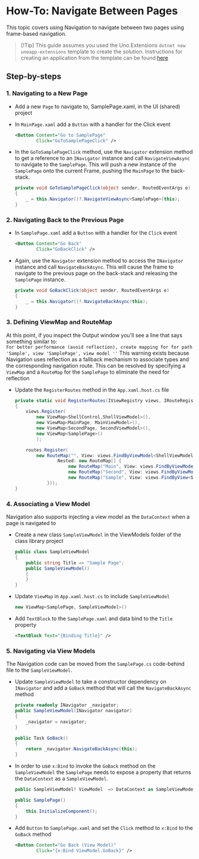 # How-To: Navigate Between Pages

This topic covers using Navigation to navigate between two pages using frame-based navigation. 

> [!Tip] This guide assumes you used the Uno.Extensions `dotnet new unoapp-extensions` template to create the solution. Instructions for creating an application from the template can be found [here](../Extensions/GettingStarted/UsingUnoExtensions.md)

## Step-by-steps

### 1. Navigating to a New Page

- Add a new `Page` to navigate to, SamplePage.xaml, in the UI (shared) project
- In `MainPage.xaml` add a `Button` with a handler for the Click event  

    ```xml
    <Button Content="Go to SamplePage"
            Click="GoToSamplePageClick" />
    ```
- In the `GoToSamplePageClick` method, use the `Navigator` extension method to get a reference to an  `INavigator` instance and call `NavigateViewAsync` to navigate to the `SamplePage`. This will push a new instance of the `SamplePage` onto the current Frame, pushing the `MainPage` to the back-stack. 

    ```csharp
    private void GoToSamplePageClick(object sender, RoutedEventArgs e)
    {
        _ = this.Navigator()?.NavigateViewAsync<SamplePage>(this);
    }
    ```

### 2. Navigating Back to the Previous Page

- In `SamplePage.xaml` add a `Button` with a handler for the `Click` event

    ```xml
    <Button Content="Go Back"
            Click="GoBackClick" />
    ```
- Again, use the `Navigator` extension method to access the `INavigator` instance and call `NavigateBackAsync`. This will cause the frame to navigate to the previous page on the back-stack and releasing the `SamplePage` instance.

    ```csharp
    private void GoBackClick(object sender, RoutedEventArgs e)
    {
        _ = this.Navigator()?.NavigateBackAsync(this);
    }
    ```

### 3. Defining ViewMap and RouteMap

At this point, if you inspect the Output window you'll see a line that says something similar to:  
`For better performance (avoid reflection), create mapping for for path 'Sample', view 'SamplePage', view model ''`
This warning exists because Navigation uses reflection as a fallback mechanism to associate types and the corresponding navigation route. This can be resolved by specifying a `ViewMap` and a `RouteMap` for the `SamplePage` to eliminate the need for reflection 

- Update the `RegisterRoutes` method in the `App.xaml.host.cs` file

    ```csharp
    private static void RegisterRoutes(IViewRegistry views, IRouteRegistry routes)
    {
        views.Register(
            new ViewMap<ShellControl,ShellViewModel>(),
            new ViewMap<MainPage, MainViewModel>(),
            new ViewMap<SecondPage, SecondViewModel>(),
            new ViewMap<SamplePage>()
            );
    
        routes.Register(
            new RouteMap("", View: views.FindByViewModel<ShellViewModel>() ,
                    Nested: new RouteMap[] {
                        new RouteMap("Main", View: views.FindByViewModel<MainViewModel>()),
                        new RouteMap("Second", View: views.FindByViewModel<SecondViewModel>()),
                        new RouteMap("Sample", View: views.FindByView<SamplePage>()),
                }));
    }
    ```

### 4. Associating a View Model

Navigation also supports injecting a view model as the `DataContext` when a page is navigated to 

- Create a new class `SampleViewModel` in the ViewModels folder of the class library project

    ```csharp
    public class SampleViewModel
    {
        public string Title => "Sample Page";
        public SampleViewModel()
        {
        }
    }
    ```

- Update `ViewMap` in `App.xaml.host.cs` to include `SampleViewModel`
    ```csharp
    new ViewMap<SamplePage, SampleViewModel>()
    ```

- Add `TextBlock` to the `SamplePage.xaml` and data bind to the `Title` property
    ```xml
    <TextBlock Text="{Binding Title}" />
    ```

### 5. Navigating via View Models

The Navigation code can be moved from the `SamplePage.cs` code-behind file to the `SampleViewModel`. 

- Update `SampleViewModel` to take a constructor dependency on `INavigator` and add a `GoBack` method that will call the `NavigateBackAsync` method
    ```csharp
    private readonly INavigator _navigator;
    public SampleViewModel(INavigator navigator)
    {
        _navigator = navigator;
    }
    
    public Task GoBack()
    {
        return _navigator.NavigateBackAsync(this);
    }
    ```

- In order to use `x:Bind` to invoke the `GoBack` method on the `SampleViewModel` the `SamplePage` needs to expose a property that returns the `DataContext` as a `SampleViewModel`.

    ```csharp
    public SampleViewModel? ViewModel  => DataContext as SampleViewModel;
    
    public SamplePage()
    {
        this.InitializeComponent();
    }
    ```

- Add `Button` to `SamplePage.xaml` and set the `Click` method to `x:Bind` to the `GoBack` method
    ```xml
    <Button Content="Go Back (View Model)"
            Click="{x:Bind ViewModel.GoBack}" />
    ```









